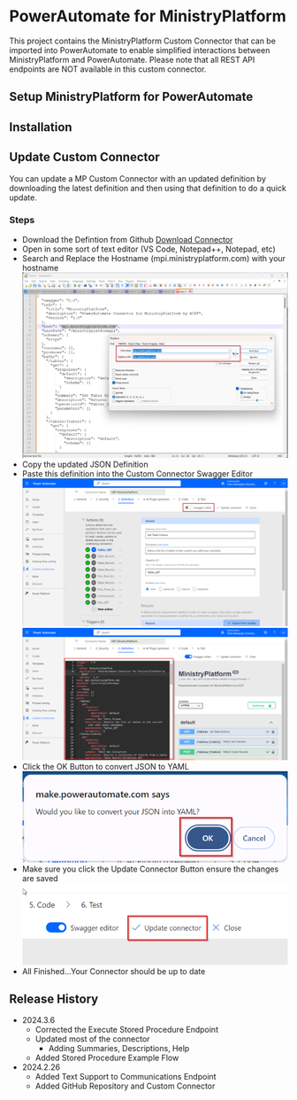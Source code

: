 # PowerAutomate for MinistryPlatform

This project contains the MinistryPlatform Custom Connector that can be imported into PowerAutomate to enable simplified interactions between MinistryPlatform and PowerAutomate. Please note that all REST API endpoints are NOT available in this custom connector.

## Setup MinistryPlatform for PowerAutomate

## Installation

## Update Custom Connector

You can update a MP Custom Connector with an updated definition by downloading the latest definition and then using that definition to do a quick update.

### Steps

- Download the Defintion from Github [Download Connector](Connector/MinistryPlatform.swagger.json)
- Open in some sort of text editor (VS Code, Notepad++, Notepad, etc)
- Search and Replace the Hostname (mpi.ministryplatform.com) with your hostname ![alt text](Assets/UpdateConnectorStep2.png)
- Copy the updated JSON Definition
- Paste this definition into the Custom Connector Swagger Editor ![Search and Replace](Assets/UpdateConnectorStep1.png) ![alt text](Assets/UpdateConnectorStep3.png)
- Click the OK Button to convert JSON to YAML ![alt text](Assets/UpdateConnectorStep3a.png)
- Make sure you click the Update Connector Button ensure the changes are saved ![alt text](Assets/UpdateConnectorStep4.png)
- All Finished...Your Connector should be up to date

## Release History

- 2024.3.6
  - Corrected the Execute Stored Procedure Endpoint
  - Updated most of the connector
    - Adding Summaries, Descriptions, Help
  - Added Stored Procedure Example Flow
- 2024.2.26
  - Added Text Support to Communications Endpoint
  - Added GitHub Repository and Custom Connector
